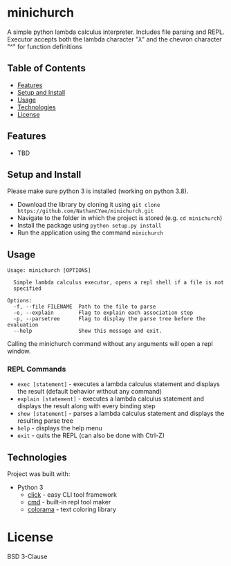 # minichurch

A simple python lambda calculus interpreter. Includes file parsing and REPL.
Executor accepts both the lambda character "λ" and the chevron character "^" for function definitions

## Table of Contents

- [Features](https://github.com/NathanCYee/minichurch#Features)
- [Setup and Install](https://github.com/NathanCYee/minichurch#Setup-and-Install)
- [Usage](https://github.com/NathanCYee/minichurch#Usage)
- [Technologies](https://github.com/NathanCYee/minichurch#Technologies)
- [License](https://github.com/NathanCYee/minichurch#License)

## Features

- TBD

## Setup and Install

Please make sure python 3 is installed (working on python 3.8).

- Download the library by cloning it using `git clone https://github.com/NathanCYee/minichurch.git`
- Navigate to the folder in which the project is stored (e.g. `cd minichurch`)
- Install the package using `python setup.py install`
- Run the application using the command `minichurch`

## Usage

```
Usage: minichurch [OPTIONS]

  Simple lambda calculus executor, opens a repl shell if a file is not
  specified

Options:
  -f, --file FILENAME  Path to the file to parse
  -e, --explain        Flag to explain each association step
  -p, --parsetree      Flag to display the parse tree before the evaluation
  --help               Show this message and exit.
```

Calling the minichurch command without any arguments will open a repl window.
### REPL Commands
- `exec [statement]` - executes a lambda calculus statement and displays the result (default behavior without any command)
- `explain [statement]` - executes a lambda calculus statement and displays the result along with every binding step
- `show [statement]` - parses a lambda calculus statement and displays the resulting parse tree
- `help` - displays the help menu
- `exit` - quits the REPL (can also be done with Ctrl-Z)

## Technologies

Project was built with:

- Python 3
    - [click](https://click.palletsprojects.com/en/8.1.x/) - easy CLI tool framework
    - [cmd](https://docs.python.org/3/library/cmd.html) - built-in repl tool maker
    - [colorama](https://pypi.org/project/colorama/) - text coloring library

# License
BSD 3-Clause